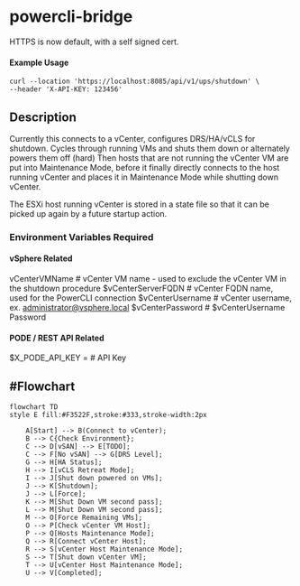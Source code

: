 # powercli-bridge

HTTPS is now default, with a self signed cert.

#### Example Usage

``` shell
curl --location 'https://localhost:8085/api/v1/ups/shutdown' \
--header 'X-API-KEY: 123456'
```

## Description

Currently this connects to a vCenter, configures DRS/HA/vCLS for shutdown.
Cycles through running VMs and shuts them down or alternately powers them off (hard)
Then hosts that are not running the vCenter VM are put into Maintenance Mode, before it finally directly connects to the host running vCenter and places it in Maintenance Mode while shutting down vCenter.

The ESXi host running vCenter is stored in a state file so that it can be picked up again by a future startup action.

### Environment Variables Required

#### vSphere Related

vCenterVMName       # vCenter VM name - used to exclude the vCenter VM in the shutdown procedure
$vCenterServerFQDN  # vCenter FQDN name, used for the PowerCLI connection
$vCenterUsername    # vCenter username, ex. administrator@vsphere.local
$vCenterPassword    # $vCenterUsername Password

#### PODE / REST API Related

$X_PODE_API_KEY =   # API Key

## #Flowchart

```mermaid
flowchart TD
style E fill:#F3522F,stroke:#333,stroke-width:2px

    A[Start] --> B(Connect to vCenter);
    B --> C{Check Environment};
    C --> D[vSAN] --> E[TODO];
    C --> F[No vSAN] --> G[DRS Level];
    G --> H[HA Status];
    H --> I[vCLS Retreat Mode];
    I --> J[Shut down powered on VMs];
    J --> K[Shutdown];
    J --> L[Force];
    K --> M[Shut Down VM second pass];
    L --> M[Shut Down VM second pass];
    M --> O[Force Remaining VMs];
    O --> P[Check vCenter VM Host];
    P --> Q[Hosts Maintenance Mode];
    Q --> R[Connect vCenter Host];
    R --> S[vCenter Host Maintenance Mode];
    S --> T[Shut down vCenter VM];
    T --> U[vCenter Host Maintenance Mode];
    U --> V[Completed];
